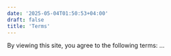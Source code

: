 ```yaml
---
date: '2025-05-04T01:50:53+04:00'
draft: false
title: 'Terms'
---
```


By viewing this site, you agree to the following terms:
...
